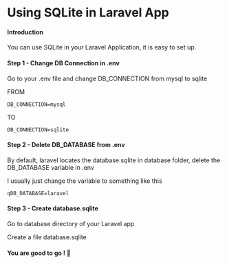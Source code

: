 # Using SQLite in Laravel App

#### Introduction
You can use SQLite in your Laravel Application, it is easy to set up.


#### Step 1 - Change DB Connection in .env
Go to your .env file and change DB_CONNECTION from mysql to sqlite

FROM
```
DB_CONNECTION=mysql
```
TO 
```
DB_CONNECTION=sqlite
```

#### Step 2 - Delete DB_DATABASE from .env
By default, laravel locates the database.sqlite in database folder, delete the DB_DATABASE variable in .env

I usually just change the variable to something like this

```
qDB_DATABASE=laravel
```


#### Step 3 - Create database.sqlite
Go to database directory of your Laravel app

Create a file database.sqlite


#### You are good to go ! :rocket:
